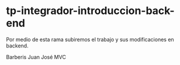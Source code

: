 # tp-integrador-introduccion-back-end

Por medio de esta rama subiremos el trabajo y sus modificaciones en backend.

Barberis Juan José MVC